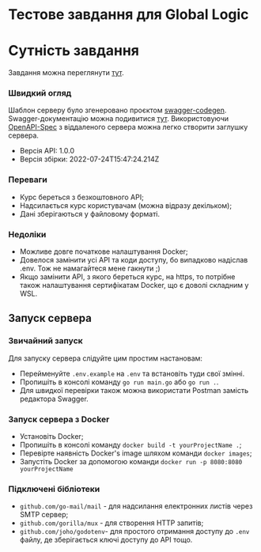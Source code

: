 <h1>Тестове завдання для Global Logic</h1>

# Сутність завдання
Завдання можна переглянути [тут](TASK.md).


### Швидкий огляд
Шаблон серверу було згенеровано проєктом [swagger-codegen](https://github.com/swagger-api/swagger-codegen). Swagger-документацію можна подивитися [тут](https://github.com/AndriiPopovych/gses/blob/main/gses2swagger.yaml).
Використовуючи [OpenAPI-Spec](https://github.com/OAI/OpenAPI-Specification) з віддаленого сервера можна легко створити заглушку сервера.

- Версія API: 1.0.0
- Версія збірки: 2022-07-24T15:47:24.214Z


### Переваги
- Курс береться з безкоштовного API;
- Надсилається курс користувачам (можна відразу декільком);
- Дані зберігаються у файловому форматі.

### Недоліки
- Можливе довге початкове налаштування Docker;
- Довелося замінити усі API та коди доступу, бо випадково надіслав .env. Тож не намагайтеся мене гакнути ;)
- Якщо замінити API, з якого береться курс, на https, то потрібне також налаштування сертифікатам Docker, що є доволі складним у WSL.


## Запуск сервера

### Звичайний запуск
Для запуску сервера слідуйте цим простим настановам:

- Перейменуйте `.env.example` на `.env` та встановіть туди свої змінні.
- Пропишіть в консолі команду ```go run main.go``` або ```go run .```.
- Для швидкої перевірки також можна використати Postman замість редактора Swagger.


### Запуск сервера з Docker

- Установіть Docker;
- Пропишіть в консолі команду `docker build -t yourProjectName .`;
- Перевірте наявність Docker's image шляхом команди `docker images`;
- Запустіть Docker за допомогою команди `docker run -p 8080:8080 yourProjectName`


### Підключені бібліотеки
  - `github.com/go-mail/mail` - для надсилання електронних листів через SMTP сервер;
  - `github.com/gorilla/mux`  - для створення HTTP запитів;
  - `github.com/joho/godotenv`- для простого отримання доступу до `.env` файлу, де зберігається ключі доступу до API тощо.